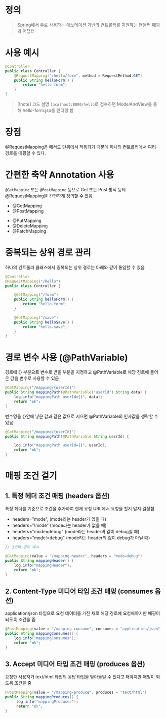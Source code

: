 # 정의

> Spring에서 주로 사용하는 애노테이션 기반의 컨트롤러를 지원하는 핸들러 매핑과 어댑터

# 사용 예시
```java
@Controller
public class Controller {
	@RequestMapping("/hello/form", method = RequestMethod.GET)
    public String helloForm() {
        return "hello-form";
    }
}
```
>[!note] 코드 설명
>`localhost:8080/hello`로 접속하면 ModelAndView를 통해 hello-form.jsp를 렌더링 함

# 장점

@RequestMapping은 메서드 단위에서 적용되기 때문에 하나의 컨트롤러에서 여러 경로를 매핑할 수 있다.

# 간편한 축약 Annotation 사용

`@GetMapping` 또는 `@PostMapping` 등으로 Get 또는 Post 방식 등의 @RequestMapping을 간편하게 정의할 수 있음
- @GetMapping  
- @PostMapping  
* @PutMapping  
* @DeleteMapping  
* @PatchMapping

# 중복되는 상위 경로 관리

하나의 컨트롤러 클래스에서 중복되는 상위 경로는 아래와 같이 통일할 수 있음
```java
@Controller
@RequestMapping("/hello")
public class Controller {

	@GetMapping("/form")
    public String helloForm() {
        return "hello-form";
    }

	@GetMapping("/save")
	public String helloSave() {
        return "hello-save";
    }
}
```

# 경로 변수 사용 (@PathVariable)

경로에 {} 부분으로 변수로 받을 부분을 지정하고 @PathVariable로 해당 경로에 들어온 값을 변수로 사용할 수 있음
```java
@GetMapping("/mapping/{userId}")
public String mappingPath(@PathVariable("userId") String data) {
    log.info("mappingPath userId={}", data);
    return "ok";
}
```
변수명을 {}안에 넣은 값과 같은 값으로 지으면 @PathVariable의 인자값을 생략할 수 있음
```java
@GetMapping("/mapping/{userId}")
public String mappingPath(@PathVariable String uesrId) {

    log.info("mappingPath userId={}", userId);
    return "ok";
}
```

# 매핑 조건 걸기
## 1. 특정 헤더 조건 매핑 (headers 옵션)

특정 헤더를 기준으로 조건을 추가하여 현재 요청 URL에서 요청을 할지 말지 결정함
* headers="mode",  (mode라는 header가 있을 때)
* headers="!mode"  (mode라는 header가 없을 때)
* headers="mode=debug"   (mode라는 header의 값이 debug일 때)
* headers="mode!=debug" (mode라는 header의 값이 debug가 아닐 때)
```java
// 3번째 경우 예시

@GetMapping(value = "/mapping-header", headers = "mode=debug")
public String mappingHeader() {
    log.info("mappingHeader");
	return "ok";
}
```

## 2. Content-Type 미디어 타입 조건 매핑 (consumes 옵션)

application/json 타입으로 요청 데이터를 가진 채로 해당 경로에 요청해야지만 매핑이 되도록 조건을 줌
```java
@PostMapping(value = "/mapping-consume", consumes = "application/json")
public String mappingConsumes() {
    log.info("mappingConsumes");
    return "ok";
}
```

## 3. Accept 미디어 타입 조건 매핑 (produces 옵션)

요청한 사용자가 text/html 타입의 응답 타입을 받아들일 수 있다고 해야지만 매핑이 되도록 조건을 줌
```java
@PostMapping(value = "/mapping-produce", produces = "text/html")
public String mappingProduces() {
     log.info("mappingProduces");
     return "ok";
}
```